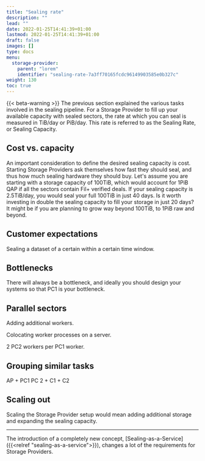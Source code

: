 ```yaml
---
title: "Sealing rate"
description: ""
lead: ""
date: 2022-01-25T14:41:39+01:00
lastmod: 2022-01-25T14:41:39+01:00
draft: false
images: []
type: docs
menu:
  storage-provider:
    parent: "lorem"
    identifier: "sealing-rate-7a3ff70165fcdc96149903585e0b327c"
weight: 130
toc: true
---
```


{{< beta-warning >}}
The previous section explained the various tasks involved in the sealing pipeline. For a Storage Provider to fill up your available capacity with sealed sectors, the rate at which you can seal is measured in TiB/day or PiB/day. This rate is referred to as the Sealing Rate, or Sealing Capacity.

## Cost vs. capacity
An important consideration to define the desired sealing capacity is cost. Starting Storage Providers ask themselves how fast they should seal, and thus how much sealing hardware they should buy. Let's assume you are starting with a storage capacity of 100TiB, which would account for 1PiB QAP if all the sectors contain Fil+ verified deals. If your sealing capacity is 2.5TiB/day, you would seal your full 100TiB in just 40 days. Is it worth investing in double the sealing capacity to fill your storage in just 20 days? It might be if you are planning to grow way beyond 100TiB, to 1PiB raw and beyond.

## Customer expectations
Sealing a dataset of a certain within a certain time window.

## Bottlenecks
There will always be a bottleneck, and ideally you should design your systems so that PC1 is your bottleneck.
## Parallel sectors
Adding additional workers.

Colocating worker processes on a server.

2 PC2 workers per PC1 worker.

## Grouping similar tasks
AP + PC1
PC 2 + C1 + C2

## Scaling out
Scaling the Storage Provider setup would mean adding additional storage and expanding the sealing capacity.

---

The introduction of a completely new concept, [Sealing-as-a-Service]({{<relref "sealing-as-a-service">}}), changes a lot of the requirements for Storage Providers.

